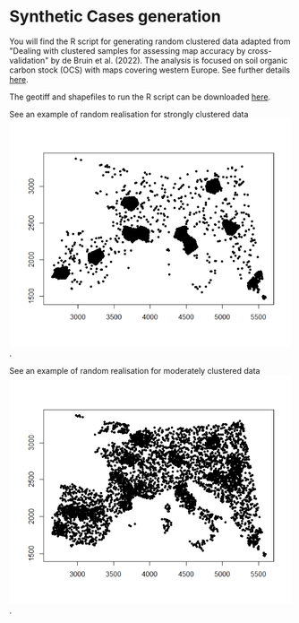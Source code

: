 # Synthetic Cases generation

You will find the R script for generating random clustered data adapted from "Dealing with clustered samples for assessing map accuracy by  cross-validation" by de Bruin et al. (2022). The analysis is focused on soil organic carbon stock (OCS) with maps covering western Europe. See further details [here](https://doi.org/10.1016/j.ecoinf.2022.101665).

The geotiff and shapefiles to run the R script can be downloaded [here](https://doi.org/10.5281/zenodo.6513429).

See an example of random realisation for strongly clustered data ![](example_clusteredStrong.png).

See an example of random realisation for moderately clustered data ![](example_ClusteredMedium.png).
